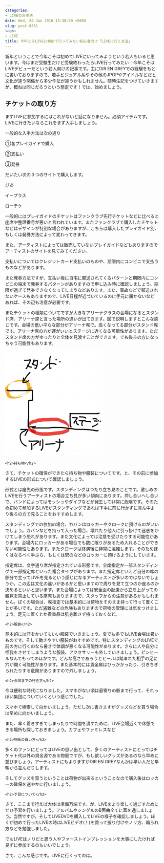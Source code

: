 ```yaml
---
categories:
- LIVEのお作法
date: Wed, 20 Jan 2016 13:38:50 +0000
slug: post-8831
tags:
- LIVE
title: 今年こそLIVEに初めて行ってみたい初心者向け「LIVEに行く方法」
---
```


新年ということで今年こそは初めてLIVEにいってみようという若人もいると思います。今はまだ受験生だけど受験終わったらLIVE行ってみたい！今年こそはLIVEデビューだという若人向けの記事です。主にDIR EN GREYでの経験をもとに書いておりますので、若手ビジュアル系やその他のJPOPやアイドルなどだと文化が違う関係から多少作法が違うかもしれません。随時注記をつけていきますが、概ねは同じだろうという想定です！では、始めましょう。


<!--more-->
<h2>チケットの取り方</h2>

	

	

まずLIVEに参加するにはこれがないと話になりません。必須アイテムです。LIVEに行きたいならこれをまず入手しましょう。

	

	

一般的な入手方法は次の通り

	

	

①各プレイガイドで購入

	

②支払い

	

③発券

	

	

だいたい次の３つのサイトで購入します。

	

	

ぴあ

	

イープラス

	

ローチケ

	

	

一般的にはプレイガイドのチケットはファンクラブ先行チケットなどに比べると座席や整理番号が悪いと言われています。またファンクラブで購入したチケットなどはデザインが特別な場合がありますが、こちらは購入したプレイガイド別、もしくは発券方法によって変わってきます。

	

	

また、アーティストによっては販売していないプレイガイドなどもありますのでアーティストのサイトを見てみてください。

	

	

支払いについてはクレジットカード支払いのものや、期限内にコンビニで支払うものなどがあります。

	

	

また発券方法ですが、支払い後に自宅に郵送されてくるパターンと期限内にコンビニの端末で発券するパターンがありますので申し込み時に確認しましょう。期限が過ぎて発券できなくなってしまうなどあります。また、事故などで郵送されないケースもありますので、LIVE日程が近づいているのに手元に届かないなどあれば、その辺も注意が必要です。

	

またチケットの種類についてですが大きなアリーナクラスの会場になるとスタンド席、アリーナ席と言った場所の違いが出てきます。図で説明しますとこんな感じです。会場の低い平らな部分がアリーナ席で。高くなってる部分がスタンド席です。アリーナ席の方が運がいいとステージに近くなる可能性があります。ただスタンド席の方がゆったりと全体を見渡すことができます。でも後ろの方になっちゃう可能性もあります。

![](images/slproImg_201601202238120.png)

	

	

	<h2>持ち物</h2>

	

さて、チケットの確保ができたら持ち物や服装についてです。と、その前に参加するLIVEの形式について確認しましょう。

	

	

形式とは座先の形態です。スタンディングはつたり立ち見のことです。激しめのLIVEを行うアーティストの場合立ち見が多い傾向にあります。押し合いへし合いで、バンドによってはモッシュやダイブなどが発生して非常に危険です。そのため初めて参加するLIVEがスタンディングであれば下手に前に行かずに真ん中より後ろの方で見ることをおすすめします。

	

	

スタンディングでの参加の場合、カバンはロッカーやクロークに預けるのがいいでしょう。カバンなどを持って入った場合、壊れたり他人に引っ掛けて迷惑をかけてしまう恐れがあります。また文化によっては注意を受けたりする可能性があります。会場内にロッカーがある場合でも数に限りがあるため入れることができない可能性もあります。またクロークは終演後に非常に混雑します。そのためぼくはなるべく手ぶら、もしくは駅のなどのロッカーに預けるようにしています。

	

	

指定席は、文字通り席が指定されている形態です。全席指定か一部スタンディングで一部指定席といった複合タイプがあります。また指定席といえど自分の席の部分で立ってLIVEを見るという感じになるアーティストが多いのではないでしょうか。この辺は文化の違いがあるかと思いますので周りを見て立つのか座るのか決めるといいと思います。また会場によっては安全面の配慮から立ち上がっての観覧を禁止している座席もありますので、スタッフからの注意があるかもしれません。ぼくの場合は、席指定では基本的には荷物をそのまま持って行って置くことが多いです。ただ盗難などの危険もありますので荷物の管理には気をつけましょう。足元に置くとか貴重品は肌身離さず持っておくなど。

	<h2>服装</h2>

基本的には汗をかいてもいい服装でいきましょう。夏でも冬でもLIVE会場は暑いものです。そして動きやすい服装がおすすめです。特にスタンディングのLIVEで前の方に行くのなら暑さで体調が悪くなる可能性があります。さらに人や自分に怪我をさせてしまうような服装、アクセサリーも外していきましょう。ピンヒールなんてもってのほかです。どんな高さであろうとヒールは踏まれた相手の足に穴が開く可能性があります。また基本的には貴金属はひっかかったり、引きちぎられたりする危険がありますので外しましょう。

	

	<h2>会場までの行き方</h2>

	

今は便利な時代になりました。スマホがない頃は最寄りの駅まで行って、それっぽい集団についていくという感じでした。

スマホで検索して向かいましょう。ただし次に書きますがグッズなどを買う場合は早めに向かいましょう。

また、早く着きすぎてしまったりで時間を潰すために、LIVE会場近くで休憩できる場所も探しておきましょう。カフェやファミレスなど

	

	<h2>物販の買い方</h2>

	

多くのファンにとってはLIVEの思い出として、多くのアーティストにとってはチケット代以外の資金源である物販ですが、もし欲しいグッズがあるのなら早めに並びましょう。アーティストにもよりますがDIR EN GREYなんかは早い人だと早朝から並んだりします。

そしてグッズを買うということは荷物が出来るということなので購入後はロッカーの確保を速やかに行いましょう。

	

	

	

	<h2>予習について</h2>

さて、ここまで行えば大体は準備万端です。が、LIVEをより楽しく過ごすためにぜひ予習を行いましょう。アルバムやシングルのB面曲全てに耳を通しましょう。当然ですが。そしてLIVEDVDを購入してLIVEの様子を確認しましょう。ぼくが初めて行ったLIVEの時はLIVEビデオ(！)を買って振り付けやノリ方、煽られ方などを勉強しました。

でもLIVEはノリだと思う人やファーストインプレッションを大事にしたければ見ずに参加するのもいいでしょう。

さて、こんな感じです。LIVEに行くってのは。
